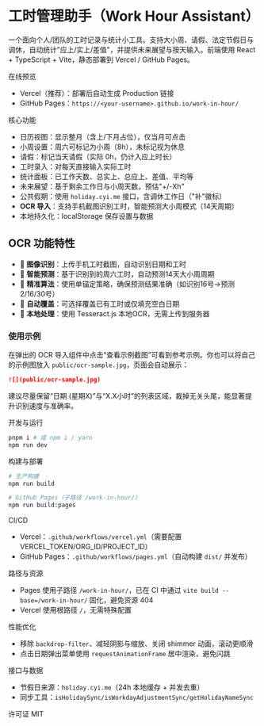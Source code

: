 # 工时管理助手（Work Hour Assistant）

一个面向个人/团队的工时记录与统计小工具。支持大小周、请假、法定节假日与调休，自动统计"应上/实上/差值"，并提供未来展望与按天输入。前端使用 React + TypeScript + Vite，静态部署到 Vercel / GitHub Pages。

在线预览
- Vercel（推荐）：部署后自动生成 Production 链接
- GitHub Pages：`https://<your-username>.github.io/work-in-hour/`

核心功能
- 日历视图：显示整月（含上/下月占位），仅当月可点击
- 小周设置：周六可标记为小周（8h），未标记视为休息
- 请假：标记当天请假（实际 0h，仍计入应上时长）
- 工时录入：对每天直接输入实际工时
- 统计面板：已工作天数、总实上、总应上、差值、平均等
- 未来展望：基于剩余工作日与小周天数，预估"+/-Xh"
- 公共假期：使用 `holiday.cyi.me` 接口，含调休工作日（"补"徽标）
- **OCR 导入**：支持手机截图识别工时，智能预测大小周模式（14天周期）
- 本地持久化：localStorage 保存设置与数据

## OCR 功能特性
- 📸 **图像识别**：上传手机工时截图，自动识别日期和工时
- 🤖 **智能预测**：基于识别到的周六工时，自动预测14天大小周周期
- 🎯 **精准算法**：使用单锚定策略，确保预测结果准确（如识别16号→预测2/16/30号）
- 🔄 **自动覆盖**：可选择覆盖已有工时或仅填充空白日期
- 🚀 **本地处理**：使用 Tesseract.js 本地OCR，无需上传到服务器

### 使用示例
在弹出的 OCR 导入组件中点击“查看示例截图”可看到参考示例。你也可以将自己的示例图放入 `public/ocr-sample.jpg`，页面会自动展示：

```md
![](public/ocr-sample.jpg)
```

建议尽量保留“日期 (星期X)”与“X.X小时”的列表区域，裁掉无关头尾，能显著提升识别速度与准确率。

开发与运行
```bash
pnpm i # 或 npm i / yarn
npm run dev
```

构建与部署
```bash
# 生产构建
npm run build

# GitHub Pages（子路径 /work-in-hour/）
npm run build:pages
```

CI/CD
- Vercel：`.github/workflows/vercel.yml`（需要配置 VERCEL_TOKEN/ORG_ID/PROJECT_ID）
- GitHub Pages：`.github/workflows/pages.yml`（自动构建 `dist/` 并发布）

路径与资源
- Pages 使用子路径 `/work-in-hour/`，已在 CI 中通过 `vite build --base=/work-in-hour/` 固化，避免资源 404
- Vercel 使用根路径 `/`，无需特殊配置

性能优化
- 移除 `backdrop-filter`、减轻阴影与缩放、关闭 shimmer 动画，滚动更顺滑
- 点击日期弹出菜单使用 `requestAnimationFrame` 居中渲染，避免闪跳

接口与数据
- 节假日来源：`holiday.cyi.me`（24h 本地缓存 + 并发去重）
- 同步工具：`isHolidaySync/isWorkdayAdjustmentSync/getHolidayNameSync`

许可证
MIT
